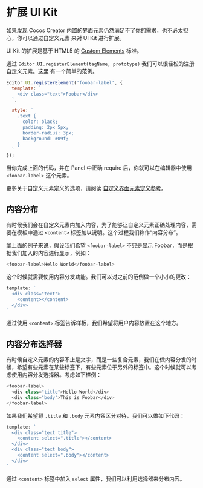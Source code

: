 # 扩展 UI Kit

如果发现 Cocos Creator 内置的界面元素仍然满足不了你的需求，也不必太担心，你可以通过自定义元素
来对 UI Kit 进行扩展。

UI Kit 的扩展是基于 HTML5 的 [Custom Elements](http://www.html5rocks.com/en/tutorials/webcomponents/customelements/) 标准。

通过 `Editor.UI.registerElement(tagName, prototype)` 我们可以很轻松的注册自定义元素。这里
有一个简单的范例。

```javascript
Editor.UI.registerElement('foobar-label', {
  template: `
    <div class="text">Foobar</div>
  `,

  style: `
    .text {
      color: black;
      padding: 2px 5px;
      border-radius: 3px;
      background: #09f;
    }
  `
});
```

当你完成上面的代码，并在 Panel 中正确 require 后，你就可以在编辑器中使用 `<foobar-label>`
这个元素。

更多关于自定义元素定义的选项，请阅读 [自定义界面元素定义参考](reference/custom-element-reference.md)。

## 内容分布

有时候我们会在自定义元素内加入内容，为了能够让自定义元素正确处理内容，需要在模板中通过 `<content>` 标签加以说明。这个过程我们称作“内容分布”。

拿上面的例子来说，假设我们希望 `<foobar-label>` 不只是显示 Foobar，而是根据我们加入的内容进行显示，例如：

```javascript
<foobar-label>Hello World</foobar-label>
```

这个时候就需要使用内容分发功能。我们可以对之前的范例做一个小小的更改：

```javascript
template: `
  <div class="text">
    <content></content>
  </div>
`
```

通过使用 `<content>` 标签告诉样板，我们希望将用户内容放置在这个地方。

## 内容分布选择器

有时候自定义元素的内容不止是文字，而是一些复合元素，我们在做内容分发的时候，希望有些元素在某些标签下，有些元素位于另外的标签中。这个时候就可以考虑使用内容分发选择器。考虑如下样例：

```javascript
<foobar-label>
  <div class="title">Hello World</div>
  <div class="body">This is Foobar</div>
</foobar-label>
```

如果我们希望将 `.title` 和 `.body` 元素内容区分对待，我们可以做如下代码：

```javascript
template: `
  <div class="text title">
    <content select=".title"></content>
  </div>
  <div class="text body">
    <content select=".body"></content>
  </div>
`
```

通过 `<content>` 标签中加入 `select` 属性，我们可以利用选择器来分布内容。
